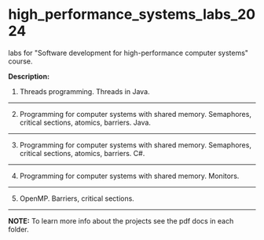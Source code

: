 # high_performance_systems_labs_2024
labs for "Software development for high-performance computer systems" course.

**Description:**
1. Threads programming. Threads in Java.
---
2. Programming for computer systems with shared memory. Semaphores, critical sections, atomics, barriers. Java.
---
3. Programming for computer systems with shared memory. Semaphores, critical sections, atomics, barriers. C#.
---
4. Programming for computer systems with shared memory. Monitors.
---
5. OpenMP. Barriers, critical sections.
---
**NOTE:** To learn more info about the projects see the pdf docs in each folder.
